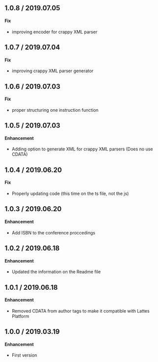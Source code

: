 ## 1.0.8 / 2019.07.05

#### Fix

- improving encoder for crappy XML parser

## 1.0.7 / 2019.07.04

#### Fix

- improving crappy XML parser generator

## 1.0.6 / 2019.07.03

#### Fix

- proper structuring one instruction function

## 1.0.5 / 2019.07.03

#### Enhancement

- Adding option to generate XML for crappy XML parsers (Does no use CDATA)

## 1.0.4 / 2019.06.20

#### Fix

- Properly updating code (this time on the ts file, not the js)

## 1.0.3 / 2019.06.20

#### Enhancement

- Add ISBN to the conference proccedings

## 1.0.2 / 2019.06.18

#### Enhancement

- Updated the information on the Readme file

## 1.0.1 / 2019.06.18

#### Enhancement

- Removed CDATA from author tags to make it compatible with Lattes Platform

## 1.0.0 / 2019.03.19

#### Enhancement

- First version
